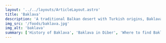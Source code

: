 ```yaml
---
layout: '../../layouts/ArticleLayout.astro'
title: 'Baklava'
description: 'A traditional Balkan desert with Turkish origins, Baklava in Diber offers a slight twist.'
img_src: '/foods/baklava.jpg'
img_alt: 'baklava'
summary: ['History of Baklava', 'Baklava in Diber', 'Where to find Baklava in Diber']
---
```

